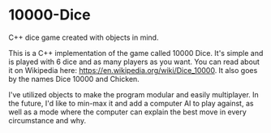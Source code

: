 # 10000-Dice
C++ dice game created with objects in mind.

This is a C++ implementation of the game called 10000 Dice. It's simple and is played with 6 dice and as many players as you want. 
You can read about it on Wikipedia here: https://en.wikipedia.org/wiki/Dice_10000. It also goes by the names Dice 10000 and Chicken.

I've utilized objects to make the program modular and easily multiplayer. In the future, I'd like to min-max it and add a computer AI to play against,
as well as a mode where the computer can explain the best move in every circumstance and why.
